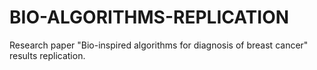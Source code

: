 # BIO-ALGORITHMS-REPLICATION
Research paper "Bio-inspired algorithms for diagnosis of breast cancer" results replication. 
